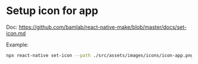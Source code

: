 # Setup icon for app

Doc: https://github.com/bamlab/react-native-make/blob/master/docs/set-icon.md 

Example:

```sh
npx react-native set-icon --path ./src/assets/images/icons/icon-app.png
```
